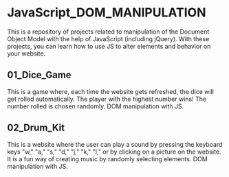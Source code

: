 # JavaScript_DOM_MANIPULATION
This is a repository of projects related to manipulation of the Document Object Model with the help of JavaScript (including jQuery). With these projects, you can learn how to use JS to alter elements and behavior on your website. 

## 01_Dice_Game
This is a game where, each time the website gets refreshed, the dice will get rolled automatically.
The player with the highest number wins! The number rolled is chosen randomly. DOM manipulation with JS.

## 02_Drum_Kit
This is a website where the user can play a sound by pressing the keyboard keys "w," "a," "s," "d," "j," "k," "l," or by clicking on a picture on the website. It is a fun way of creating music by randomly selecting elements. DOM manipulation with JS.